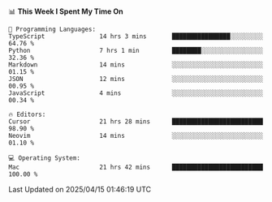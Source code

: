 <!--START_SECTION:waka-->
📊 **This Week I Spent My Time On** 

```text
💬 Programming Languages: 
TypeScript               14 hrs 3 mins       ████████████████░░░░░░░░░   64.76 % 
Python                   7 hrs 1 min         ████████░░░░░░░░░░░░░░░░░   32.36 % 
Markdown                 14 mins             ░░░░░░░░░░░░░░░░░░░░░░░░░   01.15 % 
JSON                     12 mins             ░░░░░░░░░░░░░░░░░░░░░░░░░   00.95 % 
JavaScript               4 mins              ░░░░░░░░░░░░░░░░░░░░░░░░░   00.34 % 

🔥 Editors: 
Cursor                   21 hrs 28 mins      █████████████████████████   98.90 % 
Neovim                   14 mins             ░░░░░░░░░░░░░░░░░░░░░░░░░   01.10 % 

💻 Operating System: 
Mac                      21 hrs 42 mins      █████████████████████████   100.00 % 
```


 Last Updated on 2025/04/15 01:46:19 UTC
<!--END_SECTION:waka-->
